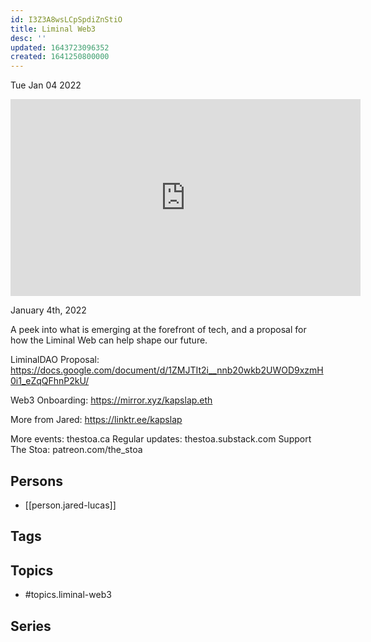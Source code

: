 ```yaml
---
id: I3Z3A8wsLCpSpdiZnStiO
title: Liminal Web3
desc: ''
updated: 1643723096352
created: 1641250800000
---
```





Tue Jan 04 2022

<iframe width="560" height="315" src="https://www.youtube.com/embed/JfoHPq19Oog" title="Liminal Web3 w/ Jared Lucas" frameborder="0" allow="accelerometer; autoplay; clipboard-write; encrypted-media; gyroscope; picture-in-picture" allowfullscreen ></iframe>

January 4th, 2022

A peek into what is emerging at the forefront of tech, and a proposal for how the Liminal Web can help shape our future.

LiminalDAO Proposal: https://docs.google.com/document/d/1ZMJTIt2i__nnb20wkb2UWOD9xzmH0i1_eZqQFhnP2kU/

Web3 Onboarding: https://mirror.xyz/kapslap.eth

More from Jared: https://linktr.ee/kapslap

More events: thestoa.ca
Regular updates: thestoa.substack.com
Support The Stoa: patreon.com/the_stoa

## Persons

- [[person.jared-lucas]]

## Tags



## Topics

- #topics.liminal-web3

## Series



